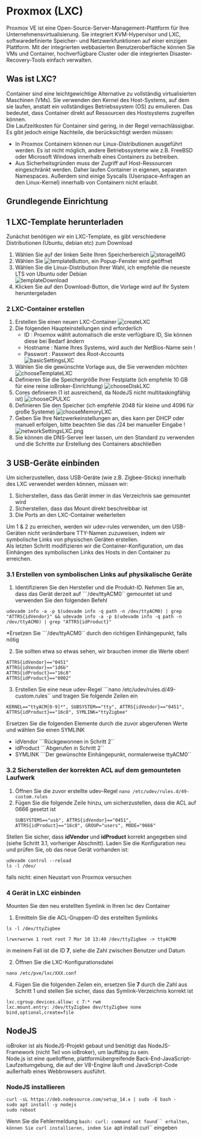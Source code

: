 # Proxmox (LXC)

Proxmox VE ist eine Open-Source-Server-Management-Plattform für Ihre Unternehmensvirtualisierung. Sie integriert KVM-Hypervisor und LXC, softwaredefinierte Speicher- und Netzwerkfunktionen auf einer einzigen Plattform. Mit der integrierten webbasierten Benutzeroberfläche können Sie VMs und Container, hochverfügbare Cluster oder die integrierten Disaster-Recovery-Tools einfach verwalten.

## Was ist LXC?
Container sind eine leichtgewichtige Alternative zu vollständig virtualisierten Maschinen (VMs). Sie verwenden den Kernel des Host-Systems, auf dem sie laufen, anstatt ein vollständiges Betriebssystem (OS) zu emulieren. Das bedeutet, dass Container direkt auf Ressourcen des Hostsystems zugreifen können.  
Die Laufzeitkosten für Container sind gering, in der Regel vernachlässigbar. Es gibt jedoch einige Nachteile, die berücksichtigt werden müssen:

* In Proxmox Containern können nur Linux-Distributionen ausgeführt werden. Es ist nicht möglich, andere Betriebssysteme wie z.B. FreeBSD oder Microsoft Windows innerhalb eines Containers zu betreiben.
* Aus Sicherheitsgründen muss der Zugriff auf Host-Ressourcen eingeschränkt werden. Daher laufen Container in eigenen, separaten Namespaces. Außerdem sind einige Syscalls (Userspace-Anfragen an den Linux-Kernel) innerhalb von Containern nicht erlaubt.

## Grundlegende Einrichtung

## 1 LXC-Template herunterladen
Zunächst benötigen wir ein LXC-Template, es gibt verschiedene Distributionen (Ubuntu, debian etc) zum Download
1) Wählen Sie auf der linken Seite Ihren Speicherbereich ![storageIMG](./img/LXC/storageIMG.png)
2) Wählen Sie ![templateButton](./img/LXC/templateButton.png), ein Popup-Fenster wird geöffnet
3) Wählen Sie die Linux-Distribution Ihrer Wahl, ich empfehle die neueste LTS von Ubuntu oder Debian  
   ![templateDownload](./img/LXC/templateDownload.png)
4) Klicken Sie auf den Download-Button, die Vorlage wird auf Ihr System heruntergeladen

### 2 LXC-Container erstellen
1) Erstellen Sie einen neuen LXC-Container ![createLXC](./img/LXC/createLXC.png)
2) Die folgenden Haupteinstellungen sind erforderlich
   * ID : Proxmox wählt automatisch die erste verfügbare ID, Sie können diese bei Bedarf ändern
   * Hostname : Name Ihres Systems, wird auch der NetBios-Name sein !
   * Passwort : Passwort des Root-Accounts  
     ![basicSettingsLXC](./img/LXC/basicSettingsLXC.png)
3) Wählen Sie die gewünschte Vorlage aus, die Sie verwenden möchten
   ![chooseTemplateLXC](./img/LXC/chooseTemplateLXC.png)
4) Definieren Sie die Speichergröße Ihrer Festplatte (ich empfehle 10 GB für eine reine ioBroker-Einrichtung)
   ![chooseDiskLXC](./img/LXC/chooseDiskLXC.png)
5) Cores definieren (1 ist ausreichend, da NodeJS nicht multitaskingfähig ist)
   ![chooseCPULXC](./img/LXC/chooseCPULXC.png)
6) Definieren Sie den Speicher (ich empfehle 2048 für kleine und 4096 für große Systeme)
   ![chooseMemoryLXC](./img/LXC/chooseMemoryLXC.png)
7) Geben Sie Ihre Netzwerkeinstellungen an, dies kann per DHCP oder manuell erfolgen, bitte beachten Sie das /24 bei manueller Eingabe !
   ![networkSettingsLXC.png](./img/LXC/networkSettingsLXC.png)
8) Sie können die DNS-Server leer lassen, um den Standard zu verwenden und die Schritte zur Erstellung des Containers abschließen

## 3 USB-Geräte einbinden
Um sicherzustellen, dass USB-Geräte (wie z.B. Zigbee-Sticks) innerhalb des LXC verwendet werden können, müssen wir:
1) Sicherstellen, dass das Gerät immer in das Verzeichnis sae gemountet wird
2) Sicherstellen, dass das Mount direkt beschreibbar ist
3) Die Ports an den LXC-Container weiterleiten

Um 1 & 2 zu erreichen, werden wir udev-rules verwenden, um den USB-Geräten nicht veränderbare TTY-Namen zuzuweisen, indem wir symbolische Links von physischen Geräten erstellen.  
Als letzten Schritt modifizieren wir die Container-Konfiguration, um das Einhängen des symbolischen Links des Hosts in den Container zu erreichen.

### 3.1 Erstellen von symbolischen Links auf physikalische Geräte
1) Identifizieren Sie den Hersteller und die Produkt-ID. Nehmen Sie an, dass das Gerät derzeit auf ```/dev/ttyACM0`` gemountet ist und verwenden Sie den folgenden Befehl
```
udevadm info -a -p $(udevadm info -q path -n /dev/ttyACM0) | grep "ATTRS{idVendor}" && udevadm info -a -p $(udevadm info -q path -n /dev/ttyACM0) | grep "ATTRS{idProduct}"
```  
*Ersetzen Sie ```/dev/ttyACM0`` durch den richtigen Einhängepunkt, falls nötig

2) Sie sollten etwa so etwas sehen, wir brauchen immer die Werte oben!
```
ATTRS{idVendor}=="0451"
ATTRS{idVendor}=="1d6b"
ATTRS{idProduct}=="16c8"
ATTRS{idProduct}=="0002"
```

3) Erstellen Sie eine neue udev-Regel ```nano /etc/udev/rules.d/49-custom.rules`` und tragen Sie folgende Zeilen ein
```
KERNEL=="ttyACM[0-9]*", SUBSYSTEM=="tty", ATTRS{idVendor}=="0451", ATTRS{idProduct}=="16c8", SYMLINK="ttyZigbee"
```
Ersetzen Sie die folgenden Elemente durch die zuvor abgerufenen Werte und wählen Sie einen SYMLINK
- idVendor ```Rückgewonnen in Schritt 2``
- idProduct ```Abgerufen in Schritt 2``
- SYMLINK ```Der gewünschte Einhängepunkt, normalerweise ttyACM0``

### 3.2 Sicherstellen der korrekten ACL auf dem gemounteten Laufwerk
1) Öffnen Sie die zuvor erstellte udev-Regel
   ```nano /etc/udev/rules.d/49-custom.rules```
2) Fügen Sie die folgende Zeile hinzu, um sicherzustellen, dass die ACL auf 0666 gesetzt ist
    ```~~~~
    SUBSYSTEMS=="usb", ATTRS{idVendor}=="0451", ATTRS{idProduct}=="16c8", GROUP="users", MODE="0666"
   ```
Stellen Sie sicher, dass **idVendor** und **idProduct** korrekt angegeben sind (siehe Schritt 3.1, vorheriger Abschnitt). Laden Sie die Konfiguration neu und prüfen Sie, ob das neue Gerät vorhanden ist:
   ```
   udevadm control --reload
   ls -l /dev/
   ```
falls nicht: einen Neustart von Proxmox versuchen

### 4 Gerät in LXC einbinden
Mounten Sie den neu erstellten Symlink in Ihren lxc dev Container
1) Ermitteln Sie die ACL-Gruppen-ID des erstellten Symlinks
```
ls -l /dev/ttyZigbee
   
lrwxrwxrwx 1 root root 7 Mar 10 13:40 /dev/ttyZigbee -> ttyACM0
```

in meinem Fall ist die ID **7**, siehe die Zahl zwischen Benutzer und Datum

2) Öffnen Sie die LXC-Konfigurationsdatei
```
nano /etc/pve/lxc/XXX.conf
```
4) Fügen Sie die folgenden Zeilen ein, ersetzen Sie **7** durch die Zahl aus Schritt 1 und stellen Sie sicher, dass das Symlink-Verzeichnis korrekt ist
```
lxc.cgroup.devices.allow: c 7:* rwm
lxc.mount.entry: /dev/ttyZigbee dev/ttyZigbee none bind,optional,create=file
```

## NodeJS
ioBroker ist als NodeJS-Projekt gebaut und benötigt das NodeJS-Framework (nicht Teil von ioBroker), um lauffähig zu sein.  
Node.js ist eine quelloffene, plattformübergreifende Back-End-JavaScript-Laufzeitumgebung, die auf der V8-Engine läuft und JavaScript-Code außerhalb eines Webbrowsers ausführt.

### NodeJS installieren
```
curl -sL https://deb.nodesource.com/setup_14.x | sudo -E bash -
sudo apt install -y nodejs
sudo reboot
```

Wenn Sie die Fehlermeldung ```bash: curl: command not found`` erhalten, können Sie curl installieren, indem Sie ```apt install curl`` eingeben